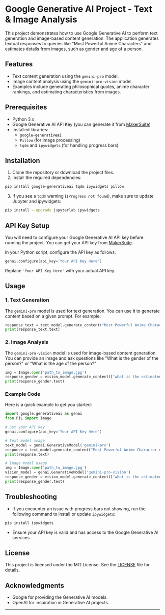 # Google Generative AI Project - Text & Image Analysis

This project demonstrates how to use Google Generative AI to perform text generation and image-based content generation. The application generates textual responses to queries like "Most Powerful Anime Characters" and estimates details from images, such as gender and age of a person.

## Features
- Text content generation using the `gemini-pro` model.
- Image content analysis using the `gemini-pro-vision` model.
- Examples include generating philosophical quotes, anime character rankings, and estimating characteristics from images.

## Prerequisites
- Python 3.x
- Google Generative AI API Key (you can generate it from [MakerSuite](https://makersuite.google.com/app/apikey))
- Installed libraries:
  - `google-generativeai`
  - `Pillow` (for image processing)
  - `tqdm` and `ipywidgets` (for handling progress bars)

## Installation

1. Clone the repository or download the project files.
2. Install the required dependencies:

```bash
pip install google-generativeai tqdm ipywidgets pillow
```

3. If you see a `tqdm` warning (`IProgress not found`), make sure to update Jupyter and ipywidgets:

```bash
pip install --upgrade jupyterlab ipywidgets
```

## API Key Setup
You will need to configure your Google Generative AI API key before running the project. You can get your API key from [MakerSuite](https://makersuite.google.com/app/apikey).

In your Python script, configure the API key as follows:

```python
genai.configure(api_key='Your API Key Here')
```

Replace `'Your API Key Here'` with your actual API key.

## Usage

### 1. Text Generation

The `gemini-pro` model is used for text generation. You can use it to generate content based on a given prompt. For example:

```python
response_text = text_model.generate_content("Most Powerful Anime Character of all time")
print(response_text.text)
```

### 2. Image Analysis

The `gemini-pro-vision` model is used for image-based content generation. You can provide an image and ask questions like "What is the gender of the person?" or "What is the age of the person?"

```python
img = Image.open('path_to_image.jpg')
response_gender = vision_model.generate_content(["what is the estimated gender", img])
print(response_gender.text)
```

### Example Code

Here is a quick example to get you started:

```python
import google.generativeai as genai
from PIL import Image

# Set your API key
genai.configure(api_key='Your API Key Here')

# Text model usage
text_model = genai.GenerativeModel('gemini-pro')
response = text_model.generate_content("Most Powerful Anime Character of all time")
print(response.text)

# Image model usage
img = Image.open('path_to_image.jpg')
vision_model = genai.GenerativeModel('gemini-pro-vision')
response_gender = vision_model.generate_content(["what is the estimated gender", img])
print(response_gender.text)
```

## Troubleshooting

- If you encounter an issue with progress bars not showing, run the following command to install or update `ipywidgets`:

```bash
pip install ipywidgets
```

- Ensure your API key is valid and has access to the Google Generative AI services.

## License

This project is licensed under the MIT License. See the [LICENSE](LICENSE) file for details.

## Acknowledgments

- Google for providing the Generative AI models.
- OpenAI for inspiration in Generative AI projects.

---

